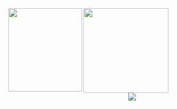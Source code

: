 <div>
  <img height="170" width="150" align="left" src="https://github-readme-stats.vercel.app/api?username=letengzz&count_private=true&include_all_commits=true&&show_icons=true&theme=blueberry" />
  <img height="173" src="https://github-readme-stats.vercel.app/api/top-langs/?username=letengzz&layout=compact" />
</div>
<div align="center"><img src="https://cdn.jsdelivr.net/gh/letengzz/letengzz/assets/github-contribution-grid-snake.svg" /></div>
